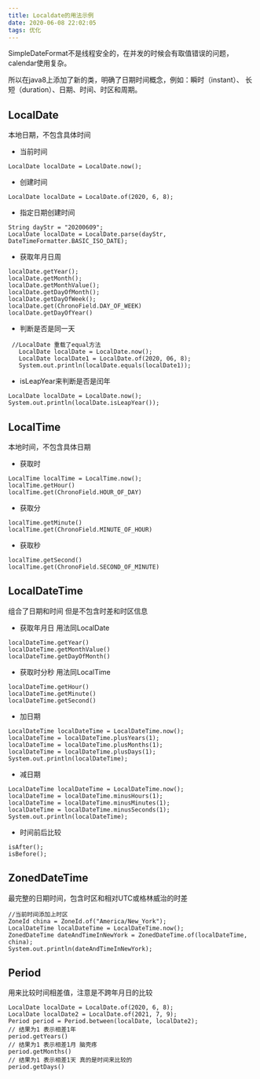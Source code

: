 ```yaml
---
title: Localdate的用法示例
date: 2020-06-08 22:02:05
tags: 优化
---
```


SimpleDateFormat不是线程安全的，在并发的时候会有取值错误的问题，calendar使用复杂。
<!--more-->所以在java8上添加了新的类，明确了日期时间概念，例如：瞬时（instant）、 长短（duration）、日期、时间、时区和周期。

## LocalDate
本地日期，不包含具体时间

* 当前时间
```
LocalDate localDate = LocalDate.now();
```
* 创建时间
```
LocalDate localDate = LocalDate.of(2020, 6, 8);
```
* 指定日期创建时间
```
String dayStr = "20200609";
LocalDate localDate = LocalDate.parse(dayStr, DateTimeFormatter.BASIC_ISO_DATE);
 ```

* 获取年月日周
```
localDate.getYear();
localDate.getMonth();
localDate.getMonthValue();
localDate.getDayOfMonth();
localDate.getDayOfWeek();
localDate.get(ChronoField.DAY_OF_WEEK)
localDate.getDayOfYear()
```
* 判断是否是同一天
```
 //LocalDate 重载了equal方法
   LocalDate localDate = LocalDate.now();
   LocalDate localDate1 = LocalDate.of(2020, 06, 8);
   System.out.println(localDate.equals(localDate1));
```
*	isLeapYear来判断是否是闰年
```
LocalDate localDate = LocalDate.now();
System.out.println(localDate.isLeapYear());
```


## LocalTime
本地时间，不包含具体日期
*	获取时
```
LocalTime localTime = LocalTime.now();
localTime.getHour()
localTime.get(ChronoField.HOUR_OF_DAY)

```

*	获取分
```
localTime.getMinute()
localTime.get(ChronoField.MINUTE_OF_HOUR)
```

*	获取秒
```
localTime.getSecond()
localTime.get(ChronoField.SECOND_OF_MINUTE)
```

## LocalDateTime
组合了日期和时间 但是不包含时差和时区信息
*	获取年月日 用法同LocalDate
```
localDateTime.getYear()
localDateTime.getMonthValue()
localDateTime.getDayOfMonth() 
```
*	获取时分秒 用法同LocalTime
```
localDateTime.getHour()
localDateTime.getMinute()
localDateTime.getSecond()
```
*	加日期
```
LocalDateTime localDateTime = LocalDateTime.now();
localDateTime = localDateTime.plusYears(1);
localDateTime = localDateTime.plusMonths(1);
localDateTime = localDateTime.plusDays(1);
System.out.println(localDateTime);
```
*	减日期
```
LocalDateTime localDateTime = LocalDateTime.now();
localDateTime = localDateTime.minusHours(1);
localDateTime = localDateTime.minusMinutes(1);
localDateTime = localDateTime.minusSeconds(1);
System.out.println(localDateTime);
```
*	时间前后比较
```
isAfter();
isBefore();
```

## ZonedDateTime
最完整的日期时间，包含时区和相对UTC或格林威治的时差
```
//当前时间添加上时区
ZoneId china = ZoneId.of("America/New_York");
LocalDateTime localDateTime = LocalDateTime.now();
ZonedDateTime dateAndTimeInNewYork = ZonedDateTime.of(localDateTime, china);
System.out.println(dateAndTimeInNewYork);
 ```


## Period
用来比较时间相差值，注意是不跨年月日的比较
```
LocalDate localDate = LocalDate.of(2020, 6, 8);
LocalDate localDate2 = LocalDate.of(2021, 7, 9);
Period period = Period.between(localDate, localDate2);
// 结果为1 表示相差1年
period.getYears()
// 结果为1 表示相差1月 脑壳疼
period.getMonths()
// 结果为1 表示相差1天 真的是时间来比较的
period.getDays()
```


